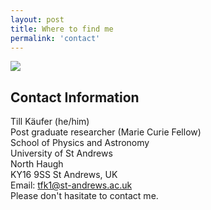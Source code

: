 ```yaml
---
layout: post
title: Where to find me
permalink: 'contact'
---
```


[<img src="/images/elie.gif" class="fit image">](/contact)


## Contact Information

Till Käufer (he/him)  
Post graduate researcher (Marie Curie Fellow)  
School of Physics and Astronomy  
University of St&nbsp;Andrews  
North Haugh  
KY16 9SS St&nbsp;Andrews, UK  
Email: tfk1@st-andrews.ac.uk  
Please don't hasitate to contact me. 
